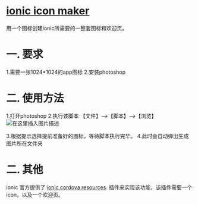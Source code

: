 # [ionic icon maker](https://github.com/aspojo/ionic-icon-maker)


用一个图标创建ionic所需要的一整套图标和欢迎页。
# 一. 要求
1.需要一张1024*1024的app图标
2.安装photoshop
# 二. 使用方法
1.打开photoshop
2.执行该脚本
【文件】-->【脚本】-->【浏览】
![在这里插入图片描述](https://img-blog.csdnimg.cn/20210407133705539.png?x-oss-process=image/watermark,type_ZmFuZ3poZW5naGVpdGk,shadow_10,text_aHR0cHM6Ly9ibG9nLmNzZG4ubmV0L0FTX0pPUE8=,size_16,color_FFFFFF,t_70)

3.根据提示选择提前准备好的图标，等待脚本执行完毕。
4.此时会自动弹出生成图片所在文件夹
# 二. 其他
ionic 官方提供了 [ionic cordova resources](https://ionicframework.com/docs/cli/commands/cordova-resources).  插件来实现该功能，该插件需要一个icon，以及一个欢迎页。
